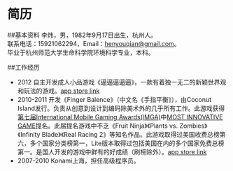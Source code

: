 简历
======
##基本资料
李炜，男，1982年9月17日出生，杭州人。  
联系电话：15921062294，Email：henyouqian@gmail.com。  
毕业于杭州师范大学生命科学院环境科学专业，本科。

##工作经历
* 2012 自主开发成人小品游戏《逼逼逼逼逼》，一款有着独一无二的新颖世界观和玩法的游戏。<a href="https://itunes.apple.com/cn/app/bi-bi-bi-bi-bi/id547257609?mt=8">app store link</a>
* 2010-2011 开发《Finger Balence》（中文名《手指平衡》），由Coconut Island发行。负责从创意到设计到编码除美术外的几乎所有工作。此游戏获得<a href="http://www.imgawards.com/EN/previous-years-7th.php">第七届International Mobile Gaming Awards(IMGA)</a>中<a href="http://www.imgawards.com/EN/previous-years-fiche.php?gameid=718&categoryid=16&starDate=2010&endDate=2012&imga=7">MOST INNOVATIVE GAME</a>提名。此届提名游戏中不乏《Fruit Ninja》《Plants vs. Zombies》《Infinity Blade》《Real Racing 2》等知名作品。此游戏取得过美国收费总榜第六，多个国家分类榜第一，Lite版本取得过包括美国在内的多个国家免费总榜第一。是国人开发的游戏中鲜有的好成绩（刷榜除外）。<a href="https://itunes.apple.com/us/app/finger-balance/id368180844?mt=8">app store link</a>
* 2007-2010 Konami上海，担任高级程序员。
